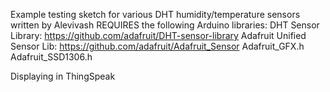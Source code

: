 Example testing sketch for various DHT humidity/temperature sensors written by Alevivash
REQUIRES the following Arduino libraries:
DHT Sensor Library: https://github.com/adafruit/DHT-sensor-library
Adafruit Unified Sensor Lib: https://github.com/adafruit/Adafruit_Sensor
Adafruit_GFX.h
Adafruit_SSD1306.h


Displaying in ThingSpeak

